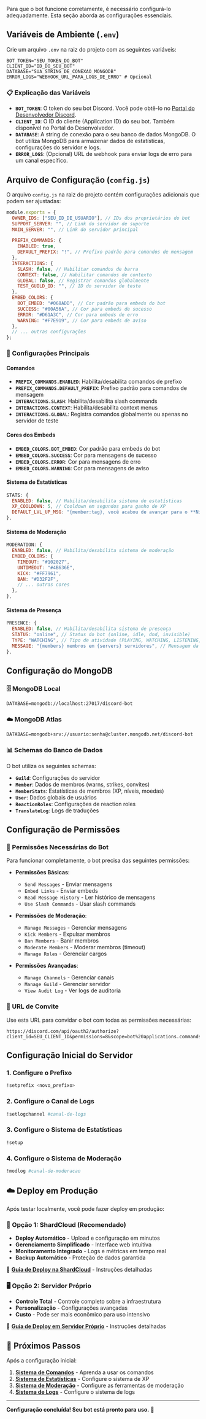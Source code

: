 Para que o bot funcione corretamente, é necessário configurá-lo adequadamente. Esta seção aborda as configurações essenciais.

## Variáveis de Ambiente (`.env`)

Crie um arquivo `.env` na raiz do projeto com as seguintes variáveis:

```env
BOT_TOKEN="SEU_TOKEN_DO_BOT"
CLIENT_ID="ID_DO_SEU_BOT"
DATABASE="SUA_STRING_DE_CONEXAO_MONGODB"
ERROR_LOGS="WEBHOOK_URL_PARA_LOGS_DE_ERRO" # Opcional
```

### 📋 Explicação das Variáveis

*   **`BOT_TOKEN`**: O token do seu bot Discord. Você pode obtê-lo no [Portal do Desenvolvedor Discord](https://discord.com/developers/applications).
*   **`CLIENT_ID`**: O ID do cliente (Application ID) do seu bot. Também disponível no Portal do Desenvolvedor.
*   **`DATABASE`**: A string de conexão para o seu banco de dados MongoDB. O bot utiliza MongoDB para armazenar dados de estatísticas, configurações do servidor e logs.
*   **`ERROR_LOGS`**: (Opcional) URL de webhook para enviar logs de erro para um canal específico.

## Arquivo de Configuração (`config.js`)

O arquivo `config.js` na raiz do projeto contém configurações adicionais que podem ser ajustadas:

```javascript
module.exports = {
  OWNER_IDS: ["SEU_ID_DE_USUARIO"], // IDs dos proprietários do bot
  SUPPORT_SERVER: "", // Link do servidor de suporte
  MAIN_SERVER: "", // Link do servidor principal

  PREFIX_COMMANDS: {
    ENABLED: true,
    DEFAULT_PREFIX: "!", // Prefixo padrão para comandos de mensagem
  },
  INTERACTIONS: {
    SLASH: false, // Habilitar comandos de barra
    CONTEXT: false, // Habilitar comandos de contexto
    GLOBAL: false, // Registrar comandos globalmente
    TEST_GUILD_ID: "", // ID do servidor de teste
  },
  EMBED_COLORS: {
    BOT_EMBED: "#068ADD", // Cor padrão para embeds do bot
    SUCCESS: "#00A56A", // Cor para embeds de sucesso
    ERROR: "#D61A3C", // Cor para embeds de erro
    WARNING: "#F7E919", // Cor para embeds de aviso
  },
  // ... outras configurações
};
```

### 🔧 Configurações Principais

#### Comandos
*   **`PREFIX_COMMANDS.ENABLED`**: Habilita/desabilita comandos de prefixo
*   **`PREFIX_COMMANDS.DEFAULT_PREFIX`**: Prefixo padrão para comandos de mensagem
*   **`INTERACTIONS.SLASH`**: Habilita/desabilita slash commands
*   **`INTERACTIONS.CONTEXT`**: Habilita/desabilita context menus
*   **`INTERACTIONS.GLOBAL`**: Registra comandos globalmente ou apenas no servidor de teste

#### Cores dos Embeds
*   **`EMBED_COLORS.BOT_EMBED`**: Cor padrão para embeds do bot
*   **`EMBED_COLORS.SUCCESS`**: Cor para mensagens de sucesso
*   **`EMBED_COLORS.ERROR`**: Cor para mensagens de erro
*   **`EMBED_COLORS.WARNING`**: Cor para mensagens de aviso

#### Sistema de Estatísticas
```javascript
STATS: {
  ENABLED: false, // Habilita/desabilita sistema de estatísticas
  XP_COOLDOWN: 5, // Cooldown em segundos para ganho de XP
  DEFAULT_LVL_UP_MSG: "{member:tag}, você acabou de avançar para o **Nível {level}**",
},
```

#### Sistema de Moderação
```javascript
MODERATION: {
  ENABLED: false, // Habilita/desabilita sistema de moderação
  EMBED_COLORS: {
    TIMEOUT: "#102027",
    UNTIMEOUT: "#4B636E",
    KICK: "#FF7961",
    BAN: "#D32F2F",
    // ... outras cores
  },
},
```

#### Sistema de Presença
```javascript
PRESENCE: {
  ENABLED: false, // Habilita/desabilita sistema de presença
  STATUS: "online", // Status do bot (online, idle, dnd, invisible)
  TYPE: "WATCHING", // Tipo de atividade (PLAYING, WATCHING, LISTENING, COMPETING)
  MESSAGE: "{members} membros em {servers} servidores", // Mensagem da atividade
},
```

## Configuração do MongoDB

### 🗄️ MongoDB Local
```env
DATABASE=mongodb://localhost:27017/discord-bot
```

### ☁️ MongoDB Atlas
```env
DATABASE=mongodb+srv://usuario:senha@cluster.mongodb.net/discord-bot
```

### 📊 Schemas do Banco de Dados

O bot utiliza os seguintes schemas:

*   **`Guild`**: Configurações do servidor
*   **`Member`**: Dados de membros (warns, strikes, convites)
*   **`MemberStats`**: Estatísticas de membros (XP, níveis, moedas)
*   **`User`**: Dados globais de usuários
*   **`ReactionRoles`**: Configurações de reaction roles
*   **`TranslateLog`**: Logs de traduções

## Configuração de Permissões

### 🔐 Permissões Necessárias do Bot

Para funcionar completamente, o bot precisa das seguintes permissões:

*   **Permissões Básicas**:
    *   `Send Messages` - Enviar mensagens
    *   `Embed Links` - Enviar embeds
    *   `Read Message History` - Ler histórico de mensagens
    *   `Use Slash Commands` - Usar slash commands

*   **Permissões de Moderação**:
    *   `Manage Messages` - Gerenciar mensagens
    *   `Kick Members` - Expulsar membros
    *   `Ban Members` - Banir membros
    *   `Moderate Members` - Moderar membros (timeout)
    *   `Manage Roles` - Gerenciar cargos

*   **Permissões Avançadas**:
    *   `Manage Channels` - Gerenciar canais
    *   `Manage Guild` - Gerenciar servidor
    *   `View Audit Log` - Ver logs de auditoria

### 🎯 URL de Convite

Use esta URL para convidar o bot com todas as permissões necessárias:

```
https://discord.com/api/oauth2/authorize?client_id=SEU_CLIENT_ID&permissions=8&scope=bot%20applications.commands
```

## Configuração Inicial do Servidor

### 1. Configure o Prefixo
```bash
!setprefix <novo_prefixo>
```

### 2. Configure o Canal de Logs
```bash
!setlogchannel #canal-de-logs
```

### 3. Configure o Sistema de Estatísticas
```bash
!setup
```

### 4. Configure o Sistema de Moderação
```bash
!modlog #canal-de-moderacao
```

## ☁️ Deploy em Produção

Após testar localmente, você pode fazer deploy em produção:

### 🚀 Opção 1: ShardCloud (Recomendado)
- **Deploy Automático** - Upload e configuração em minutos
- **Gerenciamento Simplificado** - Interface web intuitiva
- **Monitoramento Integrado** - Logs e métricas em tempo real
- **Backup Automático** - Proteção de dados garantida

📖 **[Guia de Deploy na ShardCloud](09-deploy.md#deploy-na-shardcloud-recomendado)** - Instruções detalhadas

### 🖥️ Opção 2: Servidor Próprio
- **Controle Total** - Controle completo sobre a infraestrutura
- **Personalização** - Configurações avançadas
- **Custo** - Pode ser mais econômico para uso intensivo

📖 **[Guia de Deploy em Servidor Próprio](09-deploy.md#deploy-em-servidor-proprio-avancado)** - Instruções detalhadas

## 🚀 Próximos Passos

Após a configuração inicial:

1. **[Sistema de Comandos](03-sistema-comandos.md)** - Aprenda a usar os comandos
2. **[Sistema de Estatísticas](04-sistema-estatisticas.md)** - Configure o sistema de XP
3. **[Sistema de Moderação](05-sistema-moderacao.md)** - Configure as ferramentas de moderação
4. **[Sistema de Logs](08-sistema-logs.md)** - Configure o sistema de logs

---

**Configuração concluída! Seu bot está pronto para uso.** 🎉
